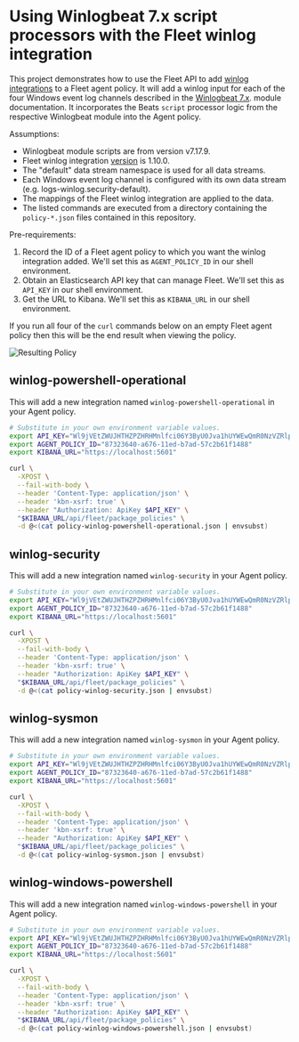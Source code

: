 # Using Winlogbeat 7.x script processors with the Fleet winlog integration

This project demonstrates how to use the Fleet API to add
[winlog integrations][winlog_integration] to a Fleet agent policy.
It will add a winlog input for each of the four Windows event log channels
described in the [Winlogbeat 7.x][winlogbeat_modules].
module documentation. It incorporates the Beats `script` processor logic
from the respective Winlogbeat module into the Agent policy.

Assumptions:

- Winlogbeat module scripts are from version v7.17.9.
- Fleet winlog integration [version][winlog_changelog] is 1.10.0.
- The "default" data stream namespace is used for all data streams.
- Each Windows event log channel is configured with its own data stream (e.g. logs-winlog.security-default).
- The mappings of the Fleet winlog integration are applied to the data.
- The listed commands are executed from a directory containing the `policy-*.json`
files contained in this repository.

[winlog_integration]: https://docs.elastic.co/en/integrations/winlog
[winlog_changelog]: https://docs.elastic.co/en/integrations/winlog#changelog
[winlogbeat_modules]: https://www.elastic.co/guide/en/beats/winlogbeat/7.17/winlogbeat-modules.html

Pre-requirements:
1. Record the ID of a Fleet agent policy to which you want the winlog
integration added. We'll set this as `AGENT_POLICY_ID` in our shell environment.
2. Obtain an Elasticsearch API key that can manage Fleet. We'll set this as
`API_KEY` in our shell environment.
3. Get the URL to Kibana. We'll set this as `KIBANA_URL` in our shell environment.

If you run all four of the `curl` commands below on an empty Fleet agent policy
then this will be the end result when viewing the policy.

![Resulting Policy](https://i.imgur.com/zdVWM3x.png)

## winlog-powershell-operational

This will add a new integration named `winlog-powershell-operational` in your Agent policy.

```sh
# Substitute in your own environment variable values.
export API_KEY="Wl9jVEtZWUJHTHZPZHRHMnlfci06Y3ByU0Jva1hUYWEwQmR0NzVZRlpSQQ=="
export AGENT_POLICY_ID="87323640-a676-11ed-b7ad-57c2b61f1488"
export KIBANA_URL="https://localhost:5601"

curl \
  -XPOST \
  --fail-with-body \
  --header 'Content-Type: application/json' \
  --header 'kbn-xsrf: true' \
  --header "Authorization: ApiKey $API_KEY" \
  "$KIBANA_URL/api/fleet/package_policies" \
  -d @<(cat policy-winlog-powershell-operational.json | envsubst)
```
## winlog-security

This will add a new integration named `winlog-security` in your Agent policy.

```sh
# Substitute in your own environment variable values.
export API_KEY="Wl9jVEtZWUJHTHZPZHRHMnlfci06Y3ByU0Jva1hUYWEwQmR0NzVZRlpSQQ=="
export AGENT_POLICY_ID="87323640-a676-11ed-b7ad-57c2b61f1488"
export KIBANA_URL="https://localhost:5601"

curl \
  -XPOST \
  --fail-with-body \
  --header 'Content-Type: application/json' \
  --header 'kbn-xsrf: true' \
  --header "Authorization: ApiKey $API_KEY" \
  "$KIBANA_URL/api/fleet/package_policies" \
  -d @<(cat policy-winlog-security.json | envsubst)
```
## winlog-sysmon

This will add a new integration named `winlog-sysmon` in your Agent policy.

```sh
# Substitute in your own environment variable values.
export API_KEY="Wl9jVEtZWUJHTHZPZHRHMnlfci06Y3ByU0Jva1hUYWEwQmR0NzVZRlpSQQ=="
export AGENT_POLICY_ID="87323640-a676-11ed-b7ad-57c2b61f1488"
export KIBANA_URL="https://localhost:5601"

curl \
  -XPOST \
  --fail-with-body \
  --header 'Content-Type: application/json' \
  --header 'kbn-xsrf: true' \
  --header "Authorization: ApiKey $API_KEY" \
  "$KIBANA_URL/api/fleet/package_policies" \
  -d @<(cat policy-winlog-sysmon.json | envsubst)
```
## winlog-windows-powershell

This will add a new integration named `winlog-windows-powershell` in your Agent policy.

```sh
# Substitute in your own environment variable values.
export API_KEY="Wl9jVEtZWUJHTHZPZHRHMnlfci06Y3ByU0Jva1hUYWEwQmR0NzVZRlpSQQ=="
export AGENT_POLICY_ID="87323640-a676-11ed-b7ad-57c2b61f1488"
export KIBANA_URL="https://localhost:5601"

curl \
  -XPOST \
  --fail-with-body \
  --header 'Content-Type: application/json' \
  --header 'kbn-xsrf: true' \
  --header "Authorization: ApiKey $API_KEY" \
  "$KIBANA_URL/api/fleet/package_policies" \
  -d @<(cat policy-winlog-windows-powershell.json | envsubst)
```
